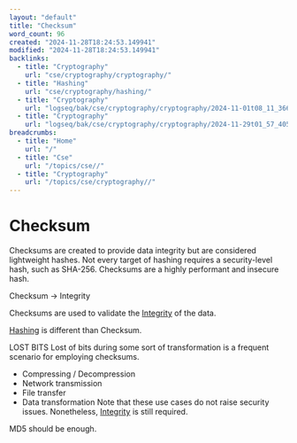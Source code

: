```yaml
---
layout: "default"
title: "Checksum"
word_count: 96
created: "2024-11-28T18:24:53.149941"
modified: "2024-11-28T18:24:53.149941"
backlinks:
  - title: "Cryptography"
    url: "cse/cryptography/cryptography/"
  - title: "Hashing"
    url: "cse/cryptography/hashing/"
  - title: "Cryptography"
    url: "logseq/bak/cse/cryptography/cryptography/2024-11-01t08_11_36626zdesktop/"
  - title: "Cryptography"
    url: "logseq/bak/cse/cryptography/cryptography/2024-11-29t01_57_40576zdesktop/"
breadcrumbs:
  - title: "Home"
    url: "/"
  - title: "Cse"
    url: "/topics/cse//"
  - title: "Cryptography"
    url: "/topics/cse/cryptography//"
---
```

# Checksum

Checksums are created to provide data integrity but are considered lightweight hashes. Not every target of hashing requires a security-level hash, such as SHA-256.
Checksums are a highly performant and insecure hash.

Checksum -> Integrity

Checksums are used to validate the [Integrity](docs/cse/cryptography/integrity/index/) of the data.

[Hashing](docs/cse/cryptography/hashing/index/) is different than Checksum.


LOST BITS
Lost of bits during some sort of transformation is a frequent scenario for employing checksums.
- Compressing / Decompression
- Network transmission
- File transfer
- Data transformation
Note that these use cases do not raise security issues. Nonetheless, [Integrity](docs/cse/cryptography/integrity/index/) is still required.

MD5 should be enough.